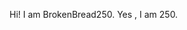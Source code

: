 <!DOCTYPE html>
<html>
  <body>
    <p class="highlight">Hi! I am BrokenBread250. Yes , I am 250.</p>
  </body>
</html>
